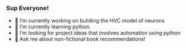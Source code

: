 ### Sup Everyone! 

- 🔭 I’m currently working on building the HVC model of neurons
- 🌱 I’m currently learning python.
- 👯 I’m looking for project ideas that involves automation using python
- 💬 Ask me about non-fictional book recommendations!



